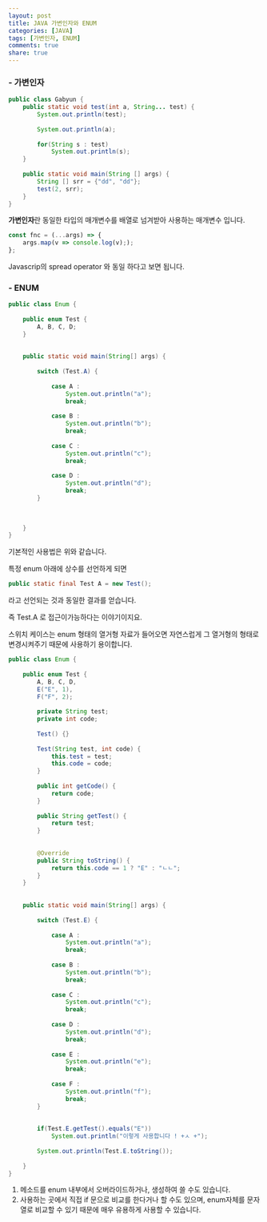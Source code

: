 ```yaml
---
layout: post
title: JAVA 가변인자와 ENUM
categories: [JAVA]
tags: [가변인자, ENUM]
comments: true
share: true
---
```


### - 가변인자

```java
public class Gabyun {
    public static void test(int a, String... test) {
        System.out.println(test);
 
        System.out.println(a);
 
        for(String s : test)
            System.out.println(s);
    }
 
    public static void main(String [] args) {
        String [] srr = {"dd", "dd"};
        test(2, srr);
    }
}
```

**가변인자**란 동일한 타입의 매개변수를 배열로 넘겨받아 사용하는 매개변수 입니다. 

```js
const fnc = (...args) => {
    args.map(v => console.log(v););
};

```


Javascrip의 spread operator 와 동일 하다고 보면 됩니다.



### - ENUM 

````java
public class Enum {
 
    public enum Test {
        A, B, C, D;
    }
 
 
    public static void main(String[] args) {
 
        switch (Test.A) {
 
            case A :
                System.out.println("a");
                break;
 
            case B :
                System.out.println("b");
                break;
 
            case C :
                System.out.println("c");
                break;
 
            case D :
                System.out.println("d");
                break;
        }
 
 
 
    }
}
````


기본적인 사용법은 위와 같습니다.

특정 enum 아래에 상수를 선언하게 되면 

```java
public static final Test A = new Test();
```

라고 선언되는 것과 동일한 결과를 얻습니다. 

즉 Test.A 로 접근이가능하다는 이야기이지요. 


스위치 케이스는 enum 형태의 열거형 자료가 들어오면 자연스럽게 그 열거형의 형태로 변경시켜주기 때문에 사용하기 용이합니다. 



```java
public class Enum {
 
    public enum Test {
        A, B, C, D,
        E("E", 1),
        F("F", 2);
 
        private String test;
        private int code;
 
        Test() {}
 
        Test(String test, int code) {
            this.test = test;
            this.code = code;
        }
 
        public int getCode() {
            return code;
        }
 
        public String getTest() {
            return test;
        }
 
 
        @Override
        public String toString() {
            return this.code == 1 ? "E" : "ㄴㄴ";
        }
    }
 
 
    public static void main(String[] args) {
 
        switch (Test.E) {
 
            case A :
                System.out.println("a");
                break;
 
            case B :
                System.out.println("b");
                break;
 
            case C :
                System.out.println("c");
                break;
 
            case D :
                System.out.println("d");
                break;
 
            case E :
                System.out.println("e");
                break;
 
            case F :
                System.out.println("f");
                break;
        }
 
 
        if(Test.E.getTest().equals("E"))
            System.out.println("이렇게 사용합니다 ! +ㅅ +");
 
        System.out.println(Test.E.toString());
 
    }
}
```

1. 메소드를 enum 내부에서 오버라이드하거나, 생성하여 쓸 수도 있습니다.
2. 사용하는 곳에서 직접 if 문으로 비교를 한다거나 할 수도 있으며, enum자체를 문자열로 비교할 수 있기 때문에 매우 유용하게 사용할 수 있습니다.